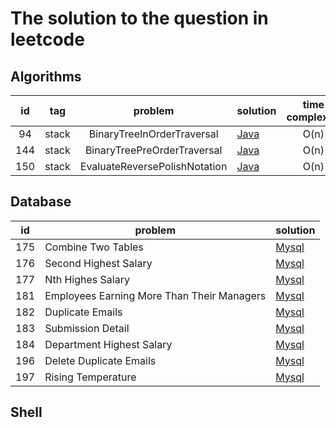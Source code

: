 # The solution to the question in leetcode

## Algorithms

|  id  |  tag  |            problem            | solution                                                     | time complexity | space complexity |
| :--: | :---: | :---------------------------: | ------------------------------------------------------------ | :-------------: | :--------------: |
|  94  | stack |  BinaryTreeInOrderTraversal   | [Java](./algorithms/java/src/main/java/org/jessenpan/leetcode/S94BinaryTreeInOrderTraversal.java) |      O(n)       |                  |
| 144  | stack |  BinaryTreePreOrderTraversal  | [Java](./algorithms/java/src/main/java/org/jessenpan/leetcode/S144BinaryTreePreOrderTraversal.java) |      O(n)       |                  |
| 150  | stack | EvaluateReversePolishNotation | [Java](./algorithms/java/src/main/java/org/jessenpan/leetcode/S150EvaluateReversePolishNotation.java) |      O(n)       |                  |



## Database

| id   | problem                                    | solution                                                     |
| ---- | ------------------------------------------ | ------------------------------------------------------------ |
| 175  | Combine Two Tables                         | [Mysql](./database/mysql/175.CombineTwoTables.sql)           |
| 176  | Second Highest Salary                      | [Mysql](./database/mysql/176.SecondHighestSalary.sql)      |
| 177  | Nth Highes Salary                          | [Mysql](./database/mysql/177.NthHightestSalary.sql)        |
| 181  | Employees Earning More Than Their Managers | [Mysql](./database/mysql/181.EmployeesEarningMoreThanTheirManagers.sql) |
| 182  | Duplicate Emails                           | [Mysql](./database/mysql/182.DuplicateEmails.sql)           |
| 183  | Submission Detail                          | [Mysql](./database/mysql/183.SubmissionDetail.sql)          |
| 184  | Department Highest Salary                  | [Mysql](./database/mysql/184.DepartmentHighestSalary.sql)  |
| 196  | Delete Duplicate Emails                    | [Mysql](./database/mysql/196.DeleteDuplicateEmails.sql)    |
| 197  | Rising Temperature                         | [Mysql](./database/mysql/197.RisingTemperature.sql)         |

## Shell

